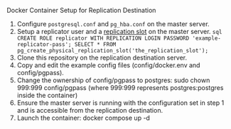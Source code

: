 Docker Container Setup for Replication Destination

1. Configure `postgresql.conf` and `pg_hba.conf` on the master server.
2. Setup a replicator user and a [replication slot](https://www.postgresql.org/docs/15/warm-standby.html#STREAMING-REPLICATION-SLOTS) on the master server.
        ```sql
        CREATE ROLE replicator WITH REPLICATION LOGIN PASSWORD 'example-replicator-pass';
        SELECT * FROM pg_create_physical_replication_slot('the_replication_slot'); 
        ```
3. Clone this repository on the replication destination server.
4. Copy and edit the example config files (config/docker.env and config/pgpass).
5. Change the ownership of config/pgpass to postgres: sudo chown 999:999 config/pgpass (where 999:999 represents postgres:postgres inside the container)
6. Ensure the master server is running with the configuration set in step 1 and is accessible from the replication destination.
7. Launch the container: docker compose up -d
